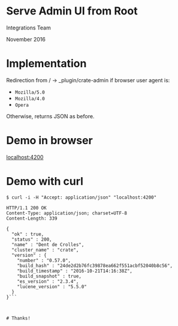 # Serve Admin UI from Root

Integrations Team

November 2016



# Implementation

Redirection from / -> _plugin/crate-admin if browser user agent is:

* `Mozilla/5.0`
* `Mozilla/4.0`
* `Opera`


Otherwise, returns JSON as before.



# Demo in browser

[localhost:4200](http://localhost:4200)



# Demo with curl

```shell
$ curl -i -H "Accept: application/json" "localhost:4200"

HTTP/1.1 200 OK
Content-Type: application/json; charset=UTF-8
Content-Length: 339

{
  "ok" : true,
  "status" : 200,
  "name" : "Dent de Crolles",
  "cluster_name" : "crate",
  "version" : {
    "number" : "0.57.0",
    "build_hash" : "24de2d2b76fc39878ea662f551acbf52040b8c56",
    "build_timestamp" : "2016-10-21T14:16:38Z",
    "build_snapshot" : true,
    "es_version" : "2.3.4",
    "lucene_version" : "5.5.0"
  }
}```



# Thanks!
